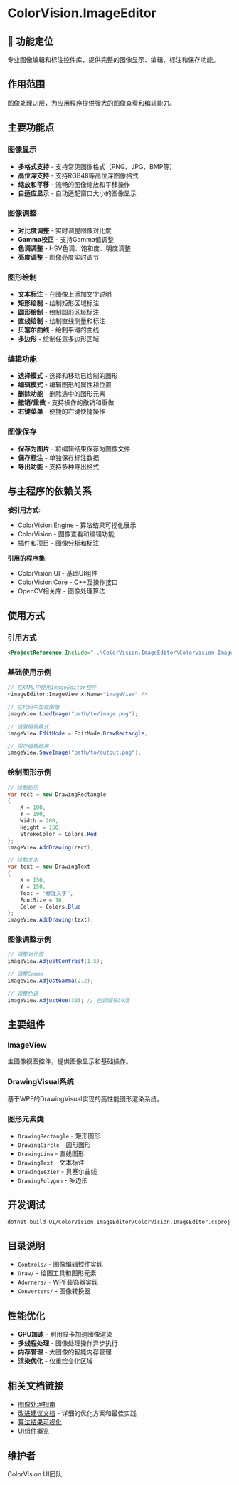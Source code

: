 # ColorVision.ImageEditor

## 🎯 功能定位

专业图像编辑和标注控件库，提供完整的图像显示、编辑、标注和保存功能。

## 作用范围

图像处理UI层，为应用程序提供强大的图像查看和编辑能力。

## 主要功能点

### 图像显示
- **多格式支持** - 支持常见图像格式（PNG、JPG、BMP等）
- **高位深支持** - 支持RGB48等高位深图像格式
- **缩放和平移** - 流畅的图像缩放和平移操作
- **自适应显示** - 自动适配窗口大小的图像显示

### 图像调整
- **对比度调整** - 实时调整图像对比度
- **Gamma校正** - 支持Gamma值调整
- **色调调整** - HSV色调、饱和度、明度调整
- **亮度调整** - 图像亮度实时调节

### 图形绘制
- **文本标注** - 在图像上添加文字说明
- **矩形绘制** - 绘制矩形区域标注
- **圆形绘制** - 绘制圆形区域标注
- **直线绘制** - 绘制直线测量和标注
- **贝塞尔曲线** - 绘制平滑的曲线
- **多边形** - 绘制任意多边形区域

### 编辑功能
- **选择模式** - 选择和移动已绘制的图形
- **编辑模式** - 编辑图形的属性和位置
- **删除功能** - 删除选中的图形元素
- **撤销/重做** - 支持操作的撤销和重做
- **右键菜单** - 便捷的右键快捷操作

### 图像保存
- **保存为图片** - 将编辑结果保存为图像文件
- **保存标注** - 单独保存标注数据
- **导出功能** - 支持多种导出格式

## 与主程序的依赖关系

**被引用方式**:
- ColorVision.Engine - 算法结果可视化展示
- ColorVision - 图像查看和编辑功能
- 插件和项目 - 图像分析和标注

**引用的程序集**:
- ColorVision.UI - 基础UI组件
- ColorVision.Core - C++互操作接口
- OpenCV相关库 - 图像处理算法

## 使用方式

### 引用方式
```xml
<ProjectReference Include="..\ColorVision.ImageEditor\ColorVision.ImageEditor.csproj" />
```

### 基础使用示例
```csharp
// 在XAML中使用ImageEditor控件
<imageEditor:ImageView x:Name="imageView" />

// 在代码中加载图像
imageView.LoadImage("path/to/image.png");

// 设置编辑模式
imageView.EditMode = EditMode.DrawRectangle;

// 保存编辑结果
imageView.SaveImage("path/to/output.png");
```

### 绘制图形示例
```csharp
// 绘制矩形
var rect = new DrawingRectangle
{
    X = 100,
    Y = 100,
    Width = 200,
    Height = 150,
    StrokeColor = Colors.Red
};
imageView.AddDrawing(rect);

// 绘制文本
var text = new DrawingText
{
    X = 150,
    Y = 150,
    Text = "标注文字",
    FontSize = 16,
    Color = Colors.Blue
};
imageView.AddDrawing(text);
```

### 图像调整示例
```csharp
// 调整对比度
imageView.AdjustContrast(1.5);

// 调整Gamma
imageView.AdjustGamma(2.2);

// 调整色调
imageView.AdjustHue(30); // 色调偏移30度
```

## 主要组件

### ImageView
主图像视图控件，提供图像显示和基础操作。

### DrawingVisual系统
基于WPF的DrawingVisual实现的高性能图形渲染系统。

### 图形元素类
- `DrawingRectangle` - 矩形图形
- `DrawingCircle` - 圆形图形
- `DrawingLine` - 直线图形
- `DrawingText` - 文本标注
- `DrawingBezier` - 贝塞尔曲线
- `DrawingPolygon` - 多边形

## 开发调试

```bash
dotnet build UI/ColorVision.ImageEditor/ColorVision.ImageEditor.csproj
```

## 目录说明

- `Controls/` - 图像编辑控件实现
- `Draw/` - 绘图工具和图形元素
- `Adorners/` - WPF装饰器实现
- `Converters/` - 图像转换器

## 性能优化

- **GPU加速** - 利用显卡加速图像渲染
- **多线程处理** - 图像处理操作异步执行
- **内存管理** - 大图像的智能内存管理
- **渲染优化** - 仅重绘变化区域

## 相关文档链接

- [图像处理指南](../../docs/ui-components/ColorVision.ImageEditor.md)
- [改进建议文档](./改进建议.md) - 详细的优化方案和最佳实践
- [算法结果可视化](../../docs/algorithms/README.md)
- [UI组件概览](../../docs/ui-components/UI组件概览.md)

## 维护者

ColorVision UI团队